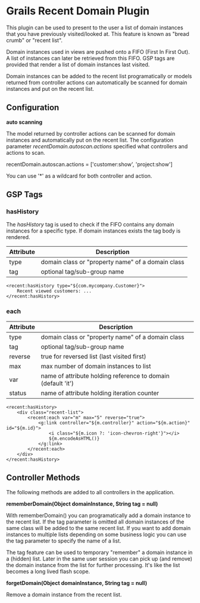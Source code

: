# Grails Recent Domain Plugin

This plugin can be used to present to the user a list of domain instances that you have previously visited/looked at.
This feature is known as "bread crumb" or "recent list".

Domain instances used in views are pushed onto a FIFO (First In First Out).
A list of instances can later be retrieved from this FIFO.
GSP tags are provided that render a list of domain instances last visited.

Domain instances can be added to the recent list programatically or models
returned from controller actions can automatically be scanned for domain instances and put on the recent list.

## Configuration

**auto scanning**

The model returned by controller actions can be scanned for domain instances and automatically put on the recent list.
The configuration parameter *recentDomain.autoscan.actions* specified what controllers and actions to scan.

recentDomain.autoscan.actions = ['customer:show', 'project:show']

You can use '*' as a wildcard for both controller and action.

## GSP Tags

### hasHistory

The *hasHistory* tag is used to check if the FIFO contains any domain instances for a specific type.
If domain instances exists the tag body is rendered.

Attribute | Description
--------- | --------------
type      | domain class or "property name" of a domain class
tag       | optional tag/sub-group name

    <recent:hasHistory type="${com.mycompany.Customer}">
        Recent viewed customers: ...
    </recent:hasHistory>

### each

Attribute | Description
--------- | --------------
type      | domain class or "property name" of a domain class
tag       | optional tag/sub-group name
reverse   | true for reversed list (last visited first)
max       | max number of domain instances to list
var       | name of attribute holding reference to domain (default 'it')
status    | name of attribute holding iteration counter

    <recent:hasHistory>
        <div class="recent-list">
            <recent:each var="m" max="5" reverse="true">
                <g:link controller="${m.controller}" action="${m.action}" id="${m.id}">
                    <i class="${m.icon ?: 'icon-chevron-right'}"></i>
                    ${m.encodeAsHTML()}
                </g:link>
            </recent:each>
        </div>
    </recent:hasHistory>
    
## Controller Methods

The following methods are added to all controllers in the application.

**rememberDomain(Object domainInstance, String tag = null)**

With rememberDomain() you can programatically add a domain instance to the recent list.
If the tag parameter is omitted all domain instances of the same class will be added to the same recent list.
If you want to add domain instances to multiple lists depending on some business logic you can use the tag parameter
to specify the name of a list.

The tag feature can be used to temporary "remember" a domain instance in a (hidden) list.
Later in the same user session you can pick up (and remove) the domain instance from the list
for further processing. It's like the list becomes a long lived flash scope.

**forgetDomain(Object domainInstance, String tag = null)**

Remove a domain instance from the recent list.

